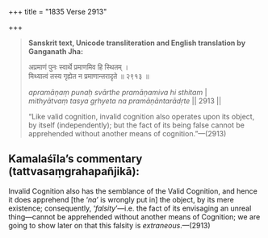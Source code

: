 +++
title = "1835 Verse 2913"

+++
> **Sanskrit text, Unicode transliteration and English translation by Ganganath Jha:** 
>
> अप्रमाणं पुनः स्वार्थे प्रमाणमिव हि स्थितम् ।  
> मिथ्यात्वं तस्य गृह्येत न प्रमाणान्तरादृते ॥ २९१३ ॥ 
>
> *apramāṇaṃ punaḥ svārthe pramāṇamiva hi sthitam* \|  
> *mithyātvaṃ tasya gṛhyeta na pramāṇāntarādṛte* \|\| 2913 \|\| 
>
> “Like valid cognition, invalid cognition also operates upon its object, by itself (independently); but the fact of its being false cannot be apprehended without another means of cognition.”—(2913)



## Kamalaśīla’s commentary (tattvasaṃgrahapañjikā):

Invalid Cognition also has the semblance of the Valid Cognition, and hence it does apprehend [the ‘*na*’ is wrongly put in] the object, by its mere existence; consequently, ‘*falsity*’—i.e. the fact of its envisaging an unreal thing—cannot be apprehended without another means of Cognition; we are going to show later on that this falsity is *extraneous*.—(2913)


